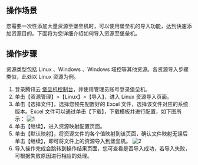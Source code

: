 ## 操作场景
您需要一次性添加大量资源至堡垒机时，可以使用堡垒机的导入功能，达到快速添加资源目的。下面将为您详细介绍如何导入资源至堡垒机。


## 操作步骤
资源类型包括 Linux 、Windows 、Windows 域控等其他资源。各资源导入步骤类似，此处以 Linux 资源为例。
1. 登录腾讯云 [堡垒机控制台](https://console.cloud.tencent.com/cds/dasb)，并使用管理员账号登录堡垒机。
2. 单击【资源管理】>【Linux】>【导入】，进入 Linux 资源导入页面。
3. 单击【选择文件】，选择您预先配置好的 Excel 文件，选择该文件对应的系统版本。Excel 文件可以通过单击【下载】，下载模板并进行配置，如下图所示：
![1](https://main.qcloudimg.com/raw/eca6a2517ded70bf0789e53d94c9c349.png)
4. 单击【继续】，进入资源映射配置页面。
5. 单击【默认映射】，将资源文件的各个值映射到该页面，确认文件映射无误后单击【继续】，即可将文件上的资源导入到堡垒机。
![2](https://main.qcloudimg.com/raw/ae777c4185546d595a883efbc0c6f91c.png)
6. 导入操作完成会跳转到操作结果页面，您可查看是否导入成功，若导入失败，可根据失败原因进行相应的处理。
